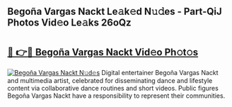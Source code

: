 ## Begoña Vargas Nackt Le𝚊k𝚎d N𝚞𝚍es - Part-QiJ Photos Vid𝚎o Le𝚊ks 26oQz

# <h2><a href="http://fb0qc1.evod.top/?m=Bego%c3%b1a+Vargas+Nackt">🔗 👉🔴 Begoña Vargas Nackt Vid𝚎o Ph𝚘t𝚘s</a></h2>

[![Begoña Vargas Nackt N𝚞d𝚎s](https://i.imgur.com/8V9OHl7.gif)](http://fb0qc1.evod.top/?m=Bego%c3%b1a+Vargas+Nackt)
Digital entertainer Begoña Vargas Nackt and multimedia artist, celebrated for disseminating dance and lifestyle content via collaborative dance routines and short videos. Public figures Begoña Vargas Nackt have a responsibility to represent their communities. 
